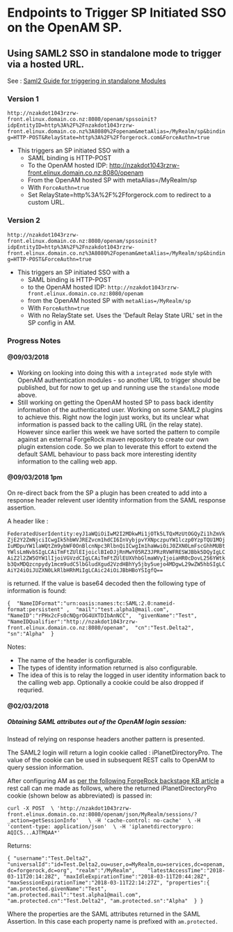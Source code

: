 
# Endpoints to Trigger SP Initiated SSO on the OpenAM SP.

## Using SAML2 SSO in standalone mode to trigger via a hosted URL.
 See : [Saml2 Guide for triggering in standalone Modules](https://backstage.forgerock.com/docs/am/5/saml2-guide/#saml2-standalone-mode)

### **Version 1**

`
http://nzakdot1043rzrw-front.elinux.domain.co.nz:8080/openam/spssoinit?idpEntityID=http%3A%2F%2Fnzakdot1043rzrw-front.elinux.domain.co.nz%3A8080%2Fopenam&metaAlias=/MyRealm/sp&binding=HTTP-POST&RelayState=http%3A%2F%2Fforgerock.com&ForceAuthn=true
`

* This triggers an SP initiated SSO with a
  * SAML binding is HTTP-POST
  * To the OpenAM hosted IDP:  http://nzakdot1043rzrw-front.elinux.domain.co.nz:8080/openam   
  * From the OpenAM hosted SP with metaAlias=/MyRealm/sp
  * With `ForceAuthn=true`
  * Set RelayState=http%3A%2F%2Fforgerock.com to redirect to a custom URL.


### **Version 2**

`http://nzakdot1043rzrw-front.elinux.domain.co.nz:8080/openam/spssoinit?idpEntityID=http%3A%2F%2Fnzakdot1043rzrw-front.elinux.domain.co.nz%3A8080%2Fopenam&metaAlias=/MyRealm/sp&binding=HTTP-POST&ForceAuthn=true`

* This triggers an SP initiated SSO with a
  * SAML binding is HTTP-POST
  * to the OpenAM hosted IDP:  `http://nzakdot1043rzrw-front.elinux.domain.co.nz:8080/openam`
  * from the OpenAM hosted SP with `metaAlias=/MyRealm/sp`
  * With `ForceAuthn=true`
  * With no  RelayState set. Uses the 'Default Relay State URL' set in the SP config in AM.

### Progress Notes
#### @09/03/2018
 * Working on looking into doing this with a `integrated mode` style with OpenAM authentication modules - so another URL to trigger should be published, but for now to get up and running use the `standalone` mode above.
 * Still working on getting the OpenAM hosted SP to pass back identity information of the authenticated user. Working on some SAML2 plugins to achieve this. Right now the login just works, but its unclear what information is passed back to the calling URL (in the relay state).
 However since earlier this week we have sorted the pattern to compile against an external ForgeRock maven repository to create our own plugin extension code. So we plan to leverate this effort to extend the default SAML behaviour to pass back more interesting identity information to the calling web app.
 
 #### @09/03/2018 1pm
 On re-direct back from the SP a plugin has been created to add into a response header relevent user identity information from the SAML response assertion.
 
 A header like :
 
  `FederatedUserIdentity:eyJ1aWQiOiIwM2I2MDkwMi1jOTk5LTQxMzUtOGQyZi1hZmVkZjE2Y2ZmNjciICwgIk5hbWVJREZvcm1hdCI6InVybjpvYXNpczpuYW1lczp0YzpTQU1MOjIuMDpuYW1laWQtZm9ybWF0OnBlcnNpc3RlbnQiICwgIm1haWwiOiJ0ZXN0LmFscGhhMUBtYWlsLmNvbSIgLCAiTmFtZUlEIjoiclBIeDJjRnMwY05RZ3JPRzRVWFRESWJBbk5DQyIgLCAiZ2l2ZW5OYW1lIjoiVGVzdCIgLCAiTmFtZUlEUXVhbGlmaWVyIjoiaHR0cDovL256YWtkb3QxMDQzcnpydy1mcm9udC5lbGludXgud2VzdHBhYy5jby5uejo4MDgwL29wZW5hbSIgLCAiY24iOiJUZXN0LkRlbHRhMiIgLCAic24iOiJBbHBoYSIgfQ==`
 
 is returned. If the value is base64 decoded then the following type of information is found:
 
 `{ 
   "NameIDFormat":"urn:oasis:names:tc:SAML:2.0:nameid-format:persistent" , 
   "mail":"test.alpha1@mail.com", 
   "NameID":"rPHx2cFs0cNQgrOG4UXTDIbAnNCC", 
   "givenName":"Test", 
   "NameIDQualifier":"http://nzakdot1043rzrw-front.elinux.domain.co.nz:8080/openam", 
   "cn":"Test.Delta2",
   "sn":"Alpha" 
 } `
   
Notes:
 * The name of the header is configurable.
 * The types of identity information returned is also configurable.
 * The idea of this is to relay the logged in user identity information back to the calling web app. Optionally a cookie could be also dropped if requried.
 
 #### @02/03/2018
 ##### Obtaining SAML attributes out of the OpenAM login session: 
 
 Instead of relying on response headers another pattern is presented. 
 
 The SAML2 login will return a login cookie called : iPlanetDirectoryPro. The value of the cookie can be used in subsequent REST calls to OpenAM to query session information.
 
 After configuring AM as [per the following ForgeRock backstage KB article](https://backstage.forgerock.com/knowledge/kb/article/a72365672) a rest call can me made as follows, where the returned iPlanetDirectoryPro cookie (shown below as abbreviated) is passed in:
 
 `
  curl -X POST  \
  'http://nzakdot1043rzrw-front.elinux.domain.co.nz:8080/openam/json/MyRealm/sessions/?_action=getSessionInfo'   \
   -H 'cache-control: no-cache'  \
   -H 'content-type: application/json'  \
   -H 'iplanetdirectorypro: AQIC5...AJTMQAA*'
  `
 
 Returns:
 
`
  { "username":"Test.Delta2",
    "universalId":"id=Test.Delta2,ou=user,o=MyRealm,ou=services,dc=openam,dc=forgerock,dc=org",
    "realm":"/MyRealm",   
    "latestAccessTime":"2018-03-11T20:14:28Z",
    "maxIdleExpirationTime":"2018-03-11T20:44:28Z",
    "maxSessionExpirationTime":"2018-03-11T22:14:27Z",
    "properties":{ 
      "am.protected.givenName":"Test",
      "am.protected.mail":"test.alpha1@mail.com",
      "am.protected.cn":"Test.Delta2",
      "am.protected.sn":"Alpha" 
    }
  }
`

 Where the properties are the SAML attributes returned in the SAML Assertion. In this case each property name is prefixed with `am.protected.`
 
 
 
 